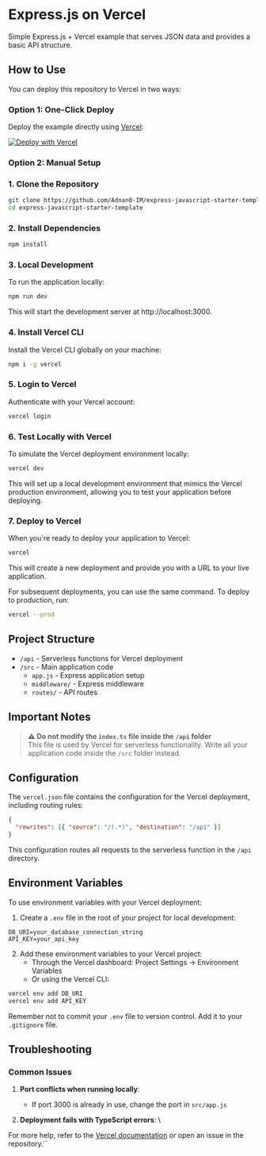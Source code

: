 # Express.js on Vercel

Simple Express.js + Vercel example that serves JSON data and provides a basic API structure.

## How to Use

You can deploy this repository to Vercel in two ways:

### Option 1: One-Click Deploy

Deploy the example directly using [Vercel](https://vercel.com?utm_source=github&utm_medium=readme&utm_campaign=vercel-examples):

[![Deploy with Vercel](https://vercel.com/button)](https://vercel.com/new/git/external?repository-url=https://github.com/Adnan0-IM/express-javascript-starter-template.git&project-name=express&repository-name=express-javascript-starter-template)

### Option 2: Manual Setup

### 1. Clone the Repository

```bash
git clone https://github.com/Adnan0-IM/express-javascript-starter-template.git
cd express-javascript-starter-template
```

### 2. Install Dependencies

```bash
npm install
```

### 3. Local Development

To run the application locally:

```bash
npm run dev
```

This will start the development server at http://localhost:3000.

### 4. Install Vercel CLI

Install the Vercel CLI globally on your machine:

```bash
npm i -g vercel
```

### 5. Login to Vercel

Authenticate with your Vercel account:

```bash
vercel login
```

### 6. Test Locally with Vercel

To simulate the Vercel deployment environment locally:

```bash
vercel dev
```

This will set up a local development environment that mimics the Vercel production environment, allowing you to test your application before deploying.

### 7. Deploy to Vercel

When you're ready to deploy your application to Vercel:

```bash
vercel
```

This will create a new deployment and provide you with a URL to your live application.

For subsequent deployments, you can use the same command. To deploy to production, run:

```bash
vercel --prod
```

## Project Structure

- `/api` - Serverless functions for Vercel deployment
- `/src` - Main application code
  - `app.js` - Express application setup
  - `middleware/` - Express middleware
  - `routes/` - API routes

## Important Notes

> **⚠️ Do not modify the `index.ts` file inside the `/api` folder**  
> This file is used by Vercel for serverless functionality. Write all your application code inside the `/src` folder instead.

## Configuration

The `vercel.json` file contains the configuration for the Vercel deployment, including routing rules:

```json
{
  "rewrites": [{ "source": "/(.*)", "destination": "/api" }]
}
```

This configuration routes all requests to the serverless function in the `/api` directory.

## Environment Variables

To use environment variables with your Vercel deployment:

1. Create a `.env` file in the root of your project for local development:

```
DB_URI=your_database_connection_string
API_KEY=your_api_key
```

2. Add these environment variables to your Vercel project:
   - Through the Vercel dashboard: Project Settings → Environment Variables
   - Or using the Vercel CLI:

```bash
vercel env add DB_URI
vercel env add API_KEY
```

Remember not to commit your `.env` file to version control. Add it to your `.gitignore` file.

## Troubleshooting

### Common Issues

1. **Port conflicts when running locally**:

   - If port 3000 is already in use, change the port in `src/app.js`

2. **Deployment fails with TypeScript errors**:
\

For more help, refer to the [Vercel documentation](https://vercel.com/docs) or open an issue in the repository.``

